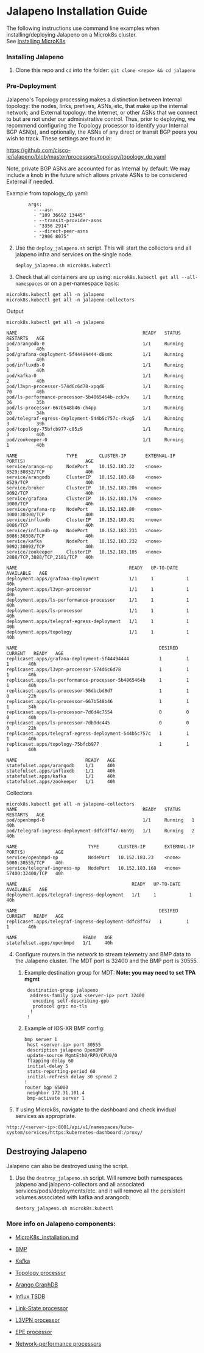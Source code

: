 # Jalapeno Installation Guide
The following instructions use command line examples when installing/deploying Jalapeno on a Microk8s cluster.  
See [Installing MicroK8s](docs/MicroK8s_installation.md)

### Installing Jalapeno

1. Clone this repo and `cd` into the folder: `git clone <repo> && cd jalapeno`

### Pre-Deployment

Jalapeno's Topology processing makes a distinction between Internal topology: the nodes, links, prefixes, ASNs, etc, that make up the internal network; and External topology: the Internet, or other ASNs that we connect to but are not under our administrative control. Thus, prior to deploying, we recommend configuring the Topology processor to identify your Internal BGP ASN(s), and optionally, the ASNs of any direct or transit BGP peers you wish to track.  These settings are found in:

https://github.com/cisco-ie/jalapeno/blob/master/processors/topology/topology_dp.yaml

Note, private BGP ASNs are accounted for as Internal by default.  We may include a knob in the future which allows private ASNs to be considered External if needed.

Example from topology_dp.yaml:
```
        args:
          - --asn
          - "109 36692 13445"
          - --transit-provider-asns
          - "3356 2914"
          - --direct-peer-asns
          - "2906 8075"
```

2. Use the `deploy_jalapeno.sh` script. This will start the collectors and all jalapeno infra and services on the single node.

   ```bash
   deploy_jalapeno.sh microk8s.kubectl
   ```

3. Check that all containers are up using: `microk8s.kubectl get all --all-namespaces` or on a per-namespace basis:
```
microk8s.kubectl get all -n jalapeno
microk8s.kubectl get all -n jalapeno-collectors
```
Output
```
microk8s.kubectl get all -n jalapeno

NAME                                              READY   STATUS             RESTARTS   AGE
pod/arangodb-0                                    1/1     Running            1          40h
pod/grafana-deployment-5f44494444-d8smc           1/1     Running            1          40h
pod/influxdb-0                                    1/1     Running            1          40h
pod/kafka-0                                       1/1     Running            2          40h
pod/l3vpn-processor-574d6c6d78-xpqd6              1/1     Running            70         40h
pod/ls-performance-processor-5b4865464b-zck7w     1/1     Running            36         35h
pod/ls-processor-667b548b46-ch4pp                 1/1     Running            20         34h
pod/telegraf-egress-deployment-544b5c757c-rkvg5   1/1     Running            3          39h
pod/topology-75bfcb977-c85z9                      1/1     Running            3          40h
pod/zookeeper-0                                   1/1     Running            1          40h

NAME                  TYPE        CLUSTER-IP       EXTERNAL-IP   PORT(S)                      AGE
service/arango-np     NodePort    10.152.183.22    <none>        8529:30852/TCP               40h
service/arangodb      ClusterIP   10.152.183.68    <none>        8529/TCP                     40h
service/broker        ClusterIP   10.152.183.206   <none>        9092/TCP                     40h
service/grafana       ClusterIP   10.152.183.176   <none>        3000/TCP                     40h
service/grafana-np    NodePort    10.152.183.80    <none>        3000:30300/TCP               40h
service/influxdb      ClusterIP   10.152.183.81    <none>        8086/TCP                     40h
service/influxdb-np   NodePort    10.152.183.231   <none>        8086:30308/TCP               40h
service/kafka         NodePort    10.152.183.232   <none>        9092:30092/TCP               40h
service/zookeeper     ClusterIP   10.152.183.105   <none>        2888/TCP,3888/TCP,2181/TCP   40h

NAME                                         READY   UP-TO-DATE   AVAILABLE   AGE
deployment.apps/grafana-deployment           1/1     1            1           40h
deployment.apps/l3vpn-processor              1/1     1            1           40h
deployment.apps/ls-performance-processor     1/1     1            1           40h
deployment.apps/ls-processor                 1/1     1            1           40h
deployment.apps/telegraf-egress-deployment   1/1     1            1           40h
deployment.apps/topology                     1/1     1            1           40h

NAME                                                    DESIRED   CURRENT   READY   AGE
replicaset.apps/grafana-deployment-5f44494444           1         1         1       40h
replicaset.apps/l3vpn-processor-574d6c6d78              1         1         1       40h
replicaset.apps/ls-performance-processor-5b4865464b     1         1         1       40h
replicaset.apps/ls-processor-56dbcbd8d7                 1         1         0       22h
replicaset.apps/ls-processor-667b548b46                 1         1         1       34h
replicaset.apps/ls-processor-7d6d4c7554                 0         0         0       40h
replicaset.apps/ls-processor-7db9dc445                  0         0         0       22h
replicaset.apps/telegraf-egress-deployment-544b5c757c   1         1         1       40h
replicaset.apps/topology-75bfcb977                      1         1         1       40h

NAME                         READY   AGE
statefulset.apps/arangodb    1/1     40h
statefulset.apps/influxdb    1/1     40h
statefulset.apps/kafka       1/1     40h
statefulset.apps/zookeeper   1/1     40h
```
Collectors
```
microk8s.kubectl get all -n jalapeno-collectors
NAME                                              READY   STATUS    RESTARTS   AGE
pod/openbmpd-0                                    1/1     Running   1          40h
pod/telegraf-ingress-deployment-ddfc8ff47-66n9j   1/1     Running   2          40h

NAME                          TYPE       CLUSTER-IP       EXTERNAL-IP   PORT(S)           AGE
service/openbmpd-np           NodePort   10.152.183.23    <none>        5000:30555/TCP    40h
service/telegraf-ingress-np   NodePort   10.152.183.168   <none>        57400:32400/TCP   40h

NAME                                          READY   UP-TO-DATE   AVAILABLE   AGE
deployment.apps/telegraf-ingress-deployment   1/1     1            1           40h

NAME                                                    DESIRED   CURRENT   READY   AGE
replicaset.apps/telegraf-ingress-deployment-ddfc8ff47   1         1         1       40h

NAME                        READY   AGE
statefulset.apps/openbmpd   1/1     40h
```

4. Configure routers in the network to stream telemetry and BMP data to the Jalapeno cluster. The MDT port is 32400 and the BMP port is 30555.

   1. Example destination group for MDT: **Note: you may need to set TPA mgmt**

      ```shell
       destination-group jalapeno
        address-family ipv4 <server-ip> port 32400
         encoding self-describing-gpb
         protocol grpc no-tls
        !
       !
      ```

   2. Example of IOS-XR BMP config:

      ```shell
      bmp server 1
       host <server-ip> port 30555
       description jalapeno OpenBMP
       update-source MgmtEth0/RP0/CPU0/0
       flapping-delay 60
       initial-delay 5
       stats-reporting-period 60
       initial-refresh delay 30 spread 2
      !
      router bgp 65000
       neighbor 172.31.101.4
       bmp-activate server 1
      ```

5. If using Microk8s, navigate to the dashboard and check invidual services as appropriate.
```
http://<server-ip>:8001/api/v1/namespaces/kube-system/services/https:kubernetes-dashboard:/proxy/
```

## Destroying Jalapeno

Jalapeno can also be destroyed using the script.

1. Use the `destroy_jalapeno.sh` script. Will remove both namespaces jalapeno and jalapeno-collectors and all associated services/pods/deployments/etc. and it will remove all the persistent volumes associated with kafka and arangodb.

   ```shell
   destory_jalapeno.sh microk8s.kubectl
   ```

### More info on Jalapeno components:

* [MicroK8s_installation.md](MicroK8s_installation.md)

* [BMP](BMP.md)

* [Kafka](Kafka.md)

* [Topology processor](Topology_processor.md)

* [Arango GraphDB](Arango-GraphDB.md)

* [Influx TSDB](Influx-TSDB.md)

* [Link-State processor](Link-State_processor.md)

* [L3VPN processor](L3VPN_processor.md)

* [EPE processor](EPE_processor.md)

* [Network-performance processors](Network-performance_processors.md)
